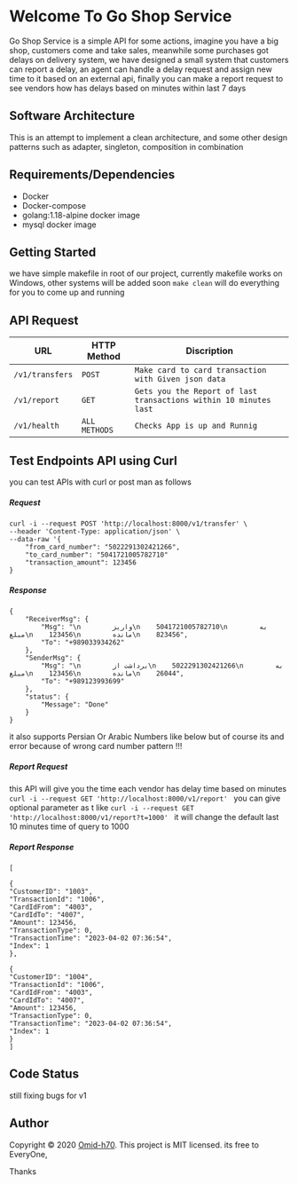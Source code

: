 
# Welcome To Go Shop Service 
Go Shop Service is a simple API for some actions, imagine you have a big shop, customers come and take sales, meanwhile
some purchases got delays on delivery system, we have designed a small system that customers can report a delay, 
an agent can handle a delay request and assign new time to it based on an external api,
finally you can make a report request to see vendors how has delays based on minutes within last 7 days

## Software Architecture
This is an attempt to implement a clean architecture, and some other design patterns such as adapter, singleton, composition in combination
## Requirements/Dependencies
- Docker
- Docker-compose
- golang:1.18-alpine docker image
- mysql docker image
##  Getting Started
we have simple makefile in root of our project, currently makefile works on Windows, other systems will be added soon
`make clean` 
will do everything for you to come up and running

## API Request
|      URL          |HTTP Method|Discription|
|----------------|-------------------------------|-----------------------------|
|`/v1/transfers`|`POST`            |`Make card to card transaction with Given json data   `         |
|`/v1/report`|`GET`            |`Gets you the Report of last transactions within 10 minutes last`            |
|`/v1/health`|`ALL METHODS`|`Checks App is up and Runnig`|


## Test Endpoints API using Curl
you can test APIs with curl or post man as follows
 ##### Request
```
curl -i --request POST 'http://localhost:8000/v1/transfer' \
--header 'Content-Type: application/json' \
--data-raw '{
    "from_card_number": "5022291302421266",
    "to_card_number": "5041721005782710"
    "transaction_amount": 123456
}
```
##### Response
```
{
    "ReceiverMsg": {
        "Msg": "\n        واریز\n    5041721005782710\n        به مبلغ\n    123456\n        مانده\n    823456",
        "To": "+989033934262"
    },
    "SenderMsg": {
        "Msg": "\n        برداشت از\n    5022291302421266\n        به مبلغ\n    123456\n        مانده\n    26044",
        "To": "+989123993699"
    },
    "status": {
        "Message": "Done"
    }
}
```

it also supports Persian  Or Arabic Numbers like below but of course its and error because of wrong card number pattern !!!

 ##### Report Request
 this API will give you the time each vendor has delay time based on minutes
```curl -i --request GET 'http://localhost:8000/v1/report' ```
you can give optional parameter as t like
```curl -i --request GET 'http://localhost:8000/v1/report?t=1000' ```
it will change the default last 10 minutes time of query to 1000
 ##### Report Response 
 ```
 [

{
"CustomerID": "1003",
"TransactionId": "1006",
"CardIdFrom": "4003",
"CardIdTo": "4007",
"Amount": 123456,
"TransactionType": 0,
"TransactionTime": "2023-04-02 07:36:54",
"Index": 1
},

{
"CustomerID": "1004",
"TransactionId": "1006",
"CardIdFrom": "4003",
"CardIdTo": "4007",
"Amount": 123456,
"TransactionType": 0,
"TransactionTime": "2023-04-02 07:36:54",
"Index": 1
}
]
```

## Code Status
still fixing bugs for v1

## Author
Copyright © 2020 [Omid-h70](https://github.com/omid-h70). This project is MIT licensed. its free to EveryOne,

Thanks
